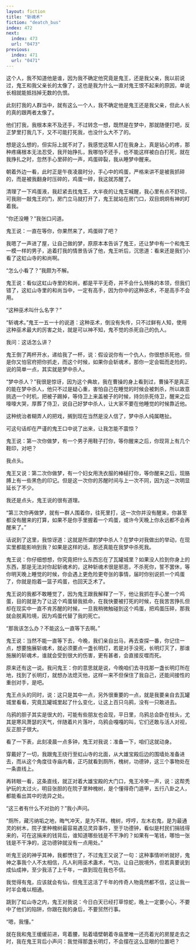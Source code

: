 ```yaml
---
layout: fiction
title: "斩魂术"
fiction: "deatch_bus"
index: 472
next:
  index: 473
  url: "0473"
previous:
  index: 471
  url: "0471"
---
```

这个人，我不知道他是谁，因为我不确定他究竟是鬼王，还是我父亲，我以前说过，鬼王和我父亲长的太像了，这也是我为什么一直对鬼王恨不起来的原因，单说长相就能抵挡掉无数的仇恨。

此刻打我的人群当中，就有这么一个人，我不确定他是鬼王还是我父亲，但此人长的真的跟两者太像了。

他们打我，我根本来不及还手，不过转念一想，既然是在梦中，那就随便打吧，反正梦里打我几下，又不可能打死我，也没什么大不了的。

想是这么想的，但实际上就不对了，我感觉这帮人打在我身上，真是钻心的疼，那种疼痛根本无法忍受，我开始挣扎，我哪怕不还手，也不能这样被白白打死，就在我挣扎之时，忽然手心里砰的一声，鸡蛋碎裂，我从睡梦中醒来。

朝着外边一看，此时正是午夜凌晨时分，手心中的鸡蛋，严格来讲不是被我抓碎的，而是被我翻身时压碎的，鸡蛋一碎，我这就苏醒了。

清理了一下鸡蛋液，我赶紧去找鬼王，大半夜的让鬼王喊醒，我心里有点不舒坦，可我刚一敲鬼王的门，房门立马就打开了，鬼王就站在房门口，双目炯炯有神的盯着我。

“你还没睡？”我张口问道。

鬼王说：一直在等你，你果然来了，鸡蛋碎了吧？

我嗯了一声进了屋，让自己做的梦，原原本本告诉了鬼王，还让梦中有一个和鬼王一模一样的男子，追着打我的情景告诉了他，鬼王听后，沉思道：看来还是我们小看了这虹山寺的和尚啊。

“怎么小看了？”我颇为不解。

鬼王说：看似这虹山寺里的和尚，都是平平无奇，并不会什么特殊的本领，但我们错了，这虹山寺里的和尚当中，一定有高手，因为你中的这种巫术，不是高手不会用。

“这种巫术叫什么名字？”

“斩魂术。”鬼王一五一十的说道：这种巫术，倒没有失传，只不过鲜有人知，使用这种巫术最大的厉害之处，就是可以神不知，鬼不觉的杀死自己的仇人。

我问：这话怎么讲？

鬼王倒了两杯开水，递给我了一杯，说：假设说你有一个仇人，你很想杀死他，但是你又怕官府把你抓走，而这个时候，如果你会斩魂术，那你一定会铤而走险的，说的简单一点，其实就是梦中杀人。

“梦中杀人？”我很是惊讶，因为这个典故，我在曹操的身上看到过，曹操不是真正的能在梦中杀人，他只不过是疑心重，害怕自己在睡觉的时候会被刺杀，所以故意挑选一个时机，把被子踢掉，等侍卫上来盖被子的时候，持剑杀死侍卫，醒来之后嚎嚎大哭，厚葬了侍卫，说自己好梦中杀人，让大家不要在他睡觉的时候靠近他。

这种统治者糊弄人的把戏，搁到现在当然是没人信了，梦中杀人纯属瞎扯。

可这句话却在严谨的鬼王口中说了出来，让我怎能不震惊？

鬼王说：第一次你做梦，有一个男子用鞋子打你，等你醒来之后，你现背上有几个鞋印，对吧？

我点头。

鬼王又说：第二次你做梦，有一个妇女用洗衣服的棒槌打你，等你醒来之后，现胳膊上有一些黑色的印记。但是这一次你的苏醒时间与上一次不同，因为这一次明显延长了不少。

我还是点头，鬼王说的很有道理。

“第三次你再做梦，就有一群人围着你，往死里打，这一次你并没有醒来，你甚至都没有醒来的打算，如果不是你手里握着一个鸡蛋，或许今天晚上你永远都不会再醒来了。”

话说到了这里，我惊讶道：这就是所谓的梦中杀人？在梦中对我做出的举动，在现实里都能影响到我？如果是这样的话，那还真能在我梦中杀死我。

鬼王说：你仔细想想，你究竟把什么东西忘在了瓦罐城里？如果没人捡到你身上的东西，那是无法对你起斩魂术的，这种斩魂术很是邪恶，不杀死你，誓不罢休，等你明天晚上睡觉的时候，你会遇上更危险更夸张的事情，届时你别说抓一个鸡蛋了，你就是抱着一篮子鸡蛋，也回天乏术了。

鬼王说的我都不敢睡觉了，因为鬼王跟我解释了一下，他让我抓在手心里一个鸡蛋，目的就是为了让这个鸡蛋替我抵命，在我快要被打死的时候，在我苦苦挣扎但却在现实中一直不肯苏醒的时候，一旦我稍微触碰到这个鸡蛋，把鸡蛋压碎，那我就会脱离险境，因为鸡蛋代替了我的死亡。

“那我该怎么办？不能这么一直等下去啊。”

鬼王说：当然不能一直等下去，今晚，我们亲自出马，再去查探一番，你记住一点，想要施展斩魂术，就必须要点一盏长明灯，若是对手没死，长明灯灭了，那谁施展的斩魂术，谁就会受到很大的伤害，更有甚者，会直接反噬而死。

原来还有这一说。我问鬼王：你的意思就是说，今晚咱们去寻找那一盏长明灯所在地，找到了长明灯，就想办法熄灭他，这样一来不但保住了我自己，还能间接性的重创对手，是吧。

鬼王点头的同时，说：这只是其中一点，另外很重要的一点，就是我要亲自去瓦罐城里看看，究竟瓦罐城里起了什么变化，让这上百只乌鸦，没有一只敢进去。

乌鸦的胆子其实是很大的，可能有些朋友也会现，平日里，乌鸦总会卧在枝头，尤其是寒风萧瑟的天气，伴随着片片落叶，乌鸦会嘎嘎的叫，它们还敢与活人对视，反正胆子很大。

看了一下表，此刻凌晨一点多钟，鬼王对我说：准备一下，咱们这就动身。

穿戴好了一切，我跟鬼王绕行至虹山寺的北面，从大雄宝殿后边的围墙处准备进去，而从这个角度往寺庙内看，正巧就看到厕所，槐树，功德钟，这三个事物处在一条直线上。

再转眼一看，这条直线，就正对着大雄宝殿的大门口，鬼王冷笑一声，说：这帮秃驴玩的太过火，明目张胆的在院子里种槐树，是个懂得奇门遁甲，五行八卦之人，都能看出其中的诡异之处。

“这三者有什么不对劲的？”我小声问。

“厕所，藏污纳垢之地，晦气冲天，是为不祥。槐树，哼哼，左木右鬼，是为最通灵的树木，院子里种槐树最容易遇见灵异事件，至于功德钟，看似是村民们捐钱得来的，可在这捐来的钱背后，谁知道哪些钱是不干净的？如果有一笔钱，哪怕一张钱是不干净的，这功德钟就没有一点用处。”

听鬼王说的神乎其神，我都愣住了，不过鬼王又说了一句：这种事情听听就好，鬼神之事我个人不太相信，凡人利用巫术蛊术，气功，让自己脱境外，但若真要说到成仙成神，至少我活了上千年，一直到现在我也不信。

我觉得有鬼，应该就会有仙，但鬼王这活了千年的传奇人物竟然都不信，这让我一时半会难以相通。

跳到了虹山寺之内，鬼王对我说：今日白天已经打草惊蛇，晚上一定要小心，不要中了他们的陷阱，你跟在我的身后，不要贸然行事。

“嗯，我懂。”

就在我和鬼王缓缓前进，弯着腰，贴着墙壁朝着寺庙里唯一还亮着光的房屋走去之时，我在鬼王背后小声问：我觉得那盏长明灯，不会摆在这么显眼的位置吧？